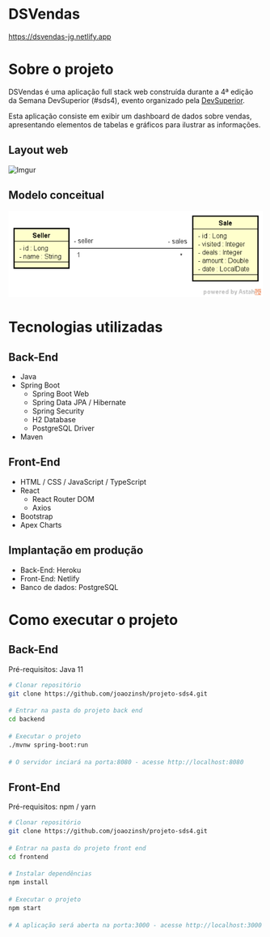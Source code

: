 # DSVendas
https://dsvendas-jg.netlify.app

# Sobre o projeto
DSVendas é uma aplicação full stack web construída durante a 4ª edição da Semana DevSuperior (#sds4), evento organizado pela [DevSuperior](https://devsuperior.com.br "Site da DevSuperior").

Esta aplicação consiste em exibir um dashboard de dados sobre vendas, apresentando elementos de tabelas e gráficos para ilustrar as informações.

## Layout web
![Imgur](https://i.imgur.com/PRT0k3k.png)

## Modelo conceitual
![Image](https://raw.githubusercontent.com/devsuperior/bds-assets/main/sds/sds3-mc.png)

# Tecnologias utilizadas
## Back-End
* Java
* Spring Boot
    * Spring Boot Web
    * Spring Data JPA / Hibernate
    * Spring Security
    * H2 Database
    * PostgreSQL Driver
* Maven

## Front-End
* HTML / CSS / JavaScript / TypeScript
* React
  * React Router DOM
  * Axios 
* Bootstrap
* Apex Charts

## Implantação em produção
* Back-End: Heroku
* Front-End: Netlify
* Banco de dados: PostgreSQL

# Como executar o projeto
## Back-End
Pré-requisitos: Java 11

```bash
# Clonar repositório
git clone https://github.com/joaozinsh/projeto-sds4.git

# Entrar na pasta do projeto back end
cd backend

# Executar o projeto
./mvnw spring-boot:run

# O servidor inciará na porta:8080 - acesse http://localhost:8080
```

## Front-End
Pré-requisitos: npm / yarn

```bash
# Clonar repositório
git clone https://github.com/joaozinsh/projeto-sds4.git

# Entrar na pasta do projeto front end
cd frontend

# Instalar dependências
npm install

# Executar o projeto
npm start

# A aplicação será aberta na porta:3000 - acesse http://localhost:3000
```

